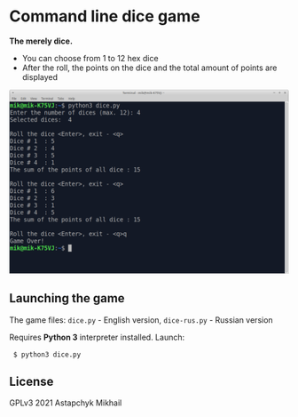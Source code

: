 # Command line dice game

**The merely dice.**

* You can choose from 1 to 12 hex dice 
* After the roll, the points on the dice and the total amount of points are displayed 

![dices](../fig/dice.png)


## Launching the game

The game files: `dice.py` - English version, `dice-rus.py` - Russian version

Requires **Python 3** interpreter installed. Launch:

     $ python3 dice.py
 
 
 ## License

GPLv3 2021 Astapchyk Mikhail

